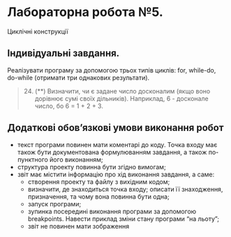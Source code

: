 # Лабораторна робота  №5.
Циклічні конструкції

## Індивідуальні  завдання.
Реалізувати програму за допомогою трьох типів циклів:  for, while-do, do-while (отримати три однакових результати).

> 24. (**)  Визначити,  чи  є задане число досконалим  (якщо воно дорівнює сумі своїх дільників). Наприклад, 6 -  досконале  число, бо  6  =  1 + 2 + 3.

## Додаткові обов’язкові  умови виконання робот
 - текст програми повинен мати коментарі до коду.  Точка входу має також бути документована формулюванням завдання, а  також по-пунктного його виконанням;
 - структура проекту повинна  бути згідно вимогам;
 - звіт  має містити  інформацію про хід виконання завдання, а  саме:
    - створення проекту та файлу з  вихідним  кодом;
    - визначити, де знаходиться точка входу; описати її знаходження, призначення, та чому вона повинна бути одна;
    - запуск програми;
    - зупинка  посередині  виконання  програми  за  допомогою  breakpoints.  Навести  приклад зміни стану програми “на льоту”;
    - звіт  не  повинен мати зображення